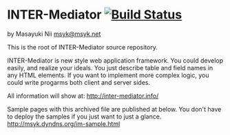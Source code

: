 # INTER-Mediator [![Build Status](https://travis-ci.org/msyk/INTER-Mediator.png?branch=master)](https://travis-ci.org/msyk/INTER-Mediator)

by Masayuki Nii
msyk@msyk.net

This is the root of INTER-Mediator source repository.

INTER-Mediator is new style web application framework.
You could develop easily, and realize your ideals.
You just describe table and field names in any HTML elements.
If you want to implement more complex logic, you could write progarms both client and server sides.

All information will show at: 
http://inter-mediator.info/

Sample pages with this archived file are published at below.
You don't have to deploy the samples if you just want to just a glance.
http://msyk.dyndns.org/im-sample.html

